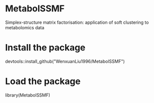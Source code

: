 # MetabolSSMF
 Simplex-structure matrix factorisation: application of soft clustering to metabolomics data

# Install the package
devtools::install_github("WenxuanLiu1996/MetabolSSMF")

# Load the package
library(MetabolSSMF)
